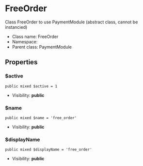 FreeOrder
===============

Class FreeOrder to use PaymentModule (abstract class, cannot be instancied)




* Class name: FreeOrder
* Namespace: 
* Parent class: PaymentModule





Properties
----------


### $active

    public mixed $active = 1





* Visibility: **public**


### $name

    public mixed $name = 'free_order'





* Visibility: **public**


### $displayName

    public mixed $displayName = 'free_order'





* Visibility: **public**



